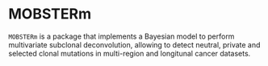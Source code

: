 # MOBSTERm
`MOBSTERm` is a package that implements a Bayesian model to perform multivariate subclonal deconvolution, allowing to detect neutral, private and selected clonal mutations in multi-region and longitunal cancer datasets.
